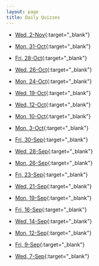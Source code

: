 ```yaml
---
layout: page
title: Daily Quizzes
---
```


<!--
* [Fri, 11-Nov](){:target="_blank"}
* [Wed, 9-Nov](){:target="_blank"}
* [Mon, 7-Nov](){:target="_blank"}

* [Fri, 4-Nov](https://goo.gl/forms/1SXCeygQ20VZG8DH3){:target="_blank"}

-->

* [Wed, 2-Nov](https://goo.gl/forms/IBdj0xlQbvrrCMSp1){:target="_blank"}
* [Mon, 31-Oct](https://goo.gl/forms/6p4oRcjC0Zm3LVu93){:target="_blank"}

* [Fri, 28-Oct](https://goo.gl/forms/QH37f22TyD5zRisU2){:target="_blank"}
* [Wed, 26-Oct](https://goo.gl/forms/ZWp8Q7ddq1FSTzSk1){:target="_blank"}
* [Mon, 24-Oct](https://goo.gl/forms/1kE7iyPQSNWzEnSw2){:target="_blank"}

* [Wed, 19-Oct](https://goo.gl/forms/RvdXz5xjzn752JaY2){:target="_blank"}

* [Wed, 12-Oct](https://goo.gl/forms/NdV97hjlHWVlFOlc2){:target="_blank"}
* [Mon, 10-Oct](https://goo.gl/forms/mGIewh9miyAmrAOG2){:target="_blank"}

* [Mon, 3-Oct](https://goo.gl/forms/uXqKRW6Y7o4eLjHF2){:target="_blank"}

* [Fri, 30-Sep](https://goo.gl/forms/5f5yJ9y1ZYJ4Hxut2){:target="_blank"}
* [Wed, 28-Sep](https://goo.gl/forms/VUfznu1tSbvVPHrp2){:target="_blank"}
* [Mon, 26-Sep](https://goo.gl/forms/55kxCWkqrgaHxEQ52){:target="_blank"}

* [Fri, 23-Sep](https://goo.gl/forms/9NCUJQuRUkvbhznD2){:target="_blank"}
* [Wed, 21-Sep](https://goo.gl/forms/xoOBga5QrbRfzcjk1){:target="_blank"}
* [Mon, 19-Sep](){:target="_blank"}

* [Fri, 16-Sep](https://goo.gl/forms/ZDGgx0wjfzC9yXw73){:target="_blank"}
* [Wed, 14-Sep](https://goo.gl/forms/hVGjpM828nafBbek2){:target="_blank"}
* [Mon, 12-Sep](https://goo.gl/forms/ddTFoxWzMYXIxahq2){:target="_blank"}

* [Fri, 9-Sep](https://goo.gl/forms/OjDVPoG5Fyx0kLlq2){:target="_blank"}
* [Wed, 7-Sep](https://goo.gl/forms/txWvbULnMlllIQLA2){:target="_blank"}


